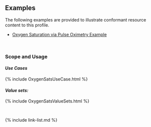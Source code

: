 ## Examples ##

The following examples are provided to illustrate conformant resource content to this profile.

- [Oxygen Saturation via Pulse Oximetry Example](Observation-oxygenSaturationPulseOx-example.html)

<br>

### Scope and Usage
#### ***Use Cases***

{% include OxygenSatsUseCase.html %}

#### ***Value sets:***

{% include OxygenSatsValueSets.html %}

<br>

{% include link-list.md %}